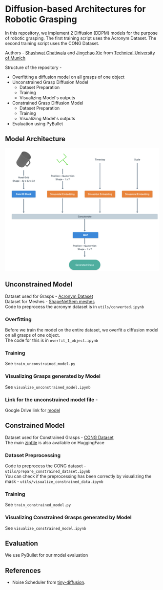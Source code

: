 # Diffusion-based Architectures for Robotic Grasping

In this repository, we implement 2 Diffusion (DDPM) models for the purpose of robotic grasping.
The first training script uses the Acronym Dataset. The second training script uses the CONG Dataset.

Authors - [Shashwat Ghatiwala](https://github.com/shashwatghatiwala1/) and [Jingchao Xie](https://github.com/Jchao-Xie/) from [Technical University of Munich](https://www.tum.de/en/)

Structure of the repository - 

- Overfitting a diffusion model on all grasps of one object
- Unconstrained Grasp Diffusion Model
    * Dataset Preparation
    * Training
    * Visualizing Model's outputs
- Constrained Grasp Diffusion Model
    * Dataset Preparation
    * Training
    * Visualizing Model's outputs
- Evaluation using PyBullet

## Model Architecture

![example](docs/model_arch.png)

## Unconstrained Model

Dataset used for Grasps - [Acronym Dataset](https://github.com/NVlabs/acronym) <br />
Dataset for Meshes - [ShapeNetSem meshes](https://shapenet.org/) <br />
Code to preprocess the acronym dataset is in `utils/converted.ipynb`

### Overfitting 

Before we train the model on the entire dataset, we overfit a diffusion model on all grasps of one object.<br /> 
The code for this is in `overfit_1_object.ipynb`

### Training

See `train_unconstrained_model.py`

### Visualizing Grasps generated by Model

See `visualize_unconstrained_model.ipynb`

### Link for the unconstrained model file - 

Google Drive link for [model](https://drive.google.com/file/d/1tRM2ikUWB_IO5fm6Pe-VN5osdazo3yDc/view?usp=sharing)

## Constrained Model

Dataset used for Constrained Grasps - [CONG Dataset](https://github.com/jsll/CONG/tree/main) <br />
The main [zipfile](https://huggingface.co/datasets/jens-lundell/cong) is also available on HuggingFace

### Dataset Preprocessing

Code to preprocess the CONG dataset - `utils/prepare_constrained_dataset.ipynb`<br />
You can check if the preprocessing has been correctly by visualizing the mask - `utils/visualize_constrained_data.ipynb`

### Training

See `train_constrained_model.py`

### Visualizing Constrained Grasps generated by Model

See `visualize_constrained_model.ipynb`

## Evaluation

We use PyBullet for our model evaluation

## References

* Noise Scheduler from [tiny-diffusion](https://github.com/tanelp/tiny-diffusion/tree/master).